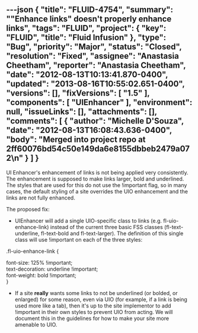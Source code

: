 ---json
{
  "title": "FLUID-4754",
  "summary": "\"Enhance links\" doesn't properly enhance links",
  "tags": "FLUID",
  "project": {
    "key": "FLUID",
    "title": "Fluid Infusion"
  },
  "type": "Bug",
  "priority": "Major",
  "status": "Closed",
  "resolution": "Fixed",
  "assignee": "Anastasia Cheetham",
  "reporter": "Anastasia Cheetham",
  "date": "2012-08-13T10:13:41.870-0400",
  "updated": "2013-08-16T10:55:02.651-0400",
  "versions": [],
  "fixVersions": [
    "1.5"
  ],
  "components": [
    "UIEnhancer"
  ],
  "environment": null,
  "issueLinks": [],
  "attachments": [],
  "comments": [
    {
      "author": "Michelle D'Souza",
      "date": "2012-08-13T16:08:43.636-0400",
      "body": "Merged into project repo at 2ff60076bd54c50e149da6e8155dbbeb2479a072\n"
    }
  ]
}
---
UI Enhancer's enhancement of links is not being applied very consistently. The enhancement is supposed to make links larger, bold and underlined. The styles that are used for this do not use the !important flag, so in many cases, the default styling of a site overrides the UIO enhancement and the links are not fully enhanced.

The proposed fix:

* UIEnhancer will add a single UIO-specific class to links (e.g. fl-uio-enhance-link) instead of the current three basic FSS classes (fl-text-underline, fl-text-bold and fl-text-larger). The definition of this single class will use !important on each of the three styles:

.fl-uio-enhance-link {

font-size: 125% !important;\
text-decoration: underline !important;\
font-weight: bold !important;\
}

* If a site **really** wants some links to not be underlined (or bolded, or enlarged) for some reason, even via UIO (for example, if a link is being used more like a tab), then it's up to the site implementor to add !important in their own styles to prevent UIO from acting. We will document this in the guidelines for how to make your site more amenable to UIO.

        